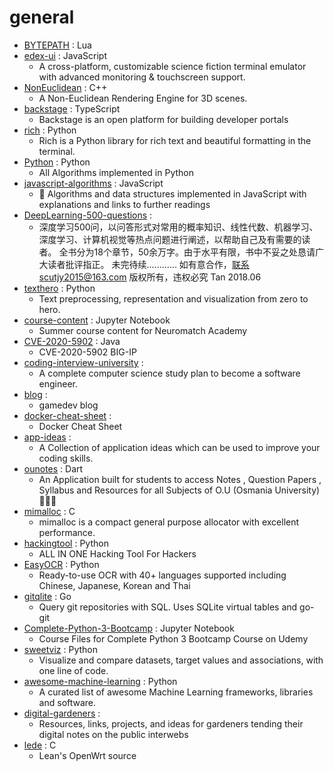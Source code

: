 # general
- [BYTEPATH](https://github.com/a327ex/BYTEPATH) : Lua
- [edex-ui](https://github.com/GitSquared/edex-ui) : JavaScript
  - A cross-platform, customizable science fiction terminal emulator with advanced monitoring & touchscreen support.
- [NonEuclidean](https://github.com/HackerPoet/NonEuclidean) : C++
  - A Non-Euclidean Rendering Engine for 3D scenes.
- [backstage](https://github.com/spotify/backstage) : TypeScript
  - Backstage is an open platform for building developer portals
- [rich](https://github.com/willmcgugan/rich) : Python
  - Rich is a Python library for rich text and beautiful formatting in the terminal.
- [Python](https://github.com/TheAlgorithms/Python) : Python
  - All Algorithms implemented in Python
- [javascript-algorithms](https://github.com/trekhleb/javascript-algorithms) : JavaScript
  - 📝 Algorithms and data structures implemented in JavaScript with explanations and links to further readings
- [DeepLearning-500-questions](https://github.com/scutan90/DeepLearning-500-questions) : 
  - 深度学习500问，以问答形式对常用的概率知识、线性代数、机器学习、深度学习、计算机视觉等热点问题进行阐述，以帮助自己及有需要的读者。 全书分为18个章节，50余万字。由于水平有限，书中不妥之处恳请广大读者批评指正。 未完待续............ 如有意合作，联系scutjy2015@163.com 版权所有，违权必究 Tan 2018.06
- [texthero](https://github.com/jbesomi/texthero) : Python
  - Text preprocessing, representation and visualization from zero to hero.
- [course-content](https://github.com/NeuromatchAcademy/course-content) : Jupyter Notebook
  - Summer course content for Neuromatch Academy
- [CVE-2020-5902](https://github.com/jas502n/CVE-2020-5902) : Java
  - CVE-2020-5902 BIG-IP
- [coding-interview-university](https://github.com/jwasham/coding-interview-university) : 
  - A complete computer science study plan to become a software engineer.
- [blog](https://github.com/a327ex/blog) : 
  - gamedev blog
- [docker-cheat-sheet](https://github.com/wsargent/docker-cheat-sheet) : 
  - Docker Cheat Sheet
- [app-ideas](https://github.com/florinpop17/app-ideas) : 
  - A Collection of application ideas which can be used to improve your coding skills.
- [ounotes](https://github.com/AbdulMalikDev/ounotes) : Dart
  - An Application built for students to access Notes , Question Papers , Syllabus and Resources for all Subjects of O.U (Osmania University) 📘👨‍🎓
- [mimalloc](https://github.com/microsoft/mimalloc) : C
  - mimalloc is a compact general purpose allocator with excellent performance.
- [hackingtool](https://github.com/Z4nzu/hackingtool) : Python
  - ALL IN ONE Hacking Tool For Hackers
- [EasyOCR](https://github.com/JaidedAI/EasyOCR) : Python
  - Ready-to-use OCR with 40+ languages supported including Chinese, Japanese, Korean and Thai
- [gitqlite](https://github.com/augmentable-dev/gitqlite) : Go
  - Query git repositories with SQL. Uses SQLite virtual tables and go-git
- [Complete-Python-3-Bootcamp](https://github.com/Pierian-Data/Complete-Python-3-Bootcamp) : Jupyter Notebook
  - Course Files for Complete Python 3 Bootcamp Course on Udemy
- [sweetviz](https://github.com/fbdesignpro/sweetviz) : Python
  - Visualize and compare datasets, target values and associations, with one line of code.
- [awesome-machine-learning](https://github.com/josephmisiti/awesome-machine-learning) : Python
  - A curated list of awesome Machine Learning frameworks, libraries and software.
- [digital-gardeners](https://github.com/MaggieAppleton/digital-gardeners) : 
  - Resources, links, projects, and ideas for gardeners tending their digital notes on the public interwebs
- [lede](https://github.com/coolsnowwolf/lede) : C
  - Lean's OpenWrt source

